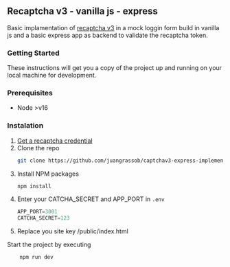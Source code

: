 ## Recaptcha v3 - vanilla js - express

Basic implamentation of [recaptcha v3](https://www.google.com/recaptcha/about/) in a mock loggin form build in vanilla js and a basic express app as backend to validate the recaptcha token.

### Getting Started

These instructions will get you a copy of the project up and running on your local machine for development.

### Prerequisites

- Node >v16

### Instalation
1. [Get a recaptcha credential](https://www.google.com/recaptcha/about/)
2. Clone the repo
   ```sh
   git clone https://github.com/juangrassob/captchav3-express-implementation.git
   ```
3. Install NPM packages
   ```sh
   npm install
   ```
4. Enter your CATCHA_SECRET  and APP_PORT in `.env`
   ```js
   APP_PORT=3001
   CATCHA_SECRET=123
   ```
5. Replace you site key /public/index.html

Start the project by executing

```sg
    npm run dev
```
